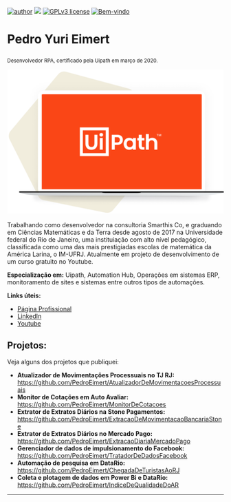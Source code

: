 
[![author](https://img.shields.io/badge/Autor-PedroEimert-green.svg)](https://www.linkedin.com/in/pedroeimert) [![](https://img.shields.io/badge/Uipath-20.10-blue.svg)](https://www.uipath.com) [![GPLv3 license](https://img.shields.io/badge/License-GPLv3-blue.svg)](http://perso.crans.org/besson/LICENSE.html) [![Bem-vindo](https://img.shields.io/badge/Meu-GitHub-brightgreen.svg?style=flat)](https://github.com/PedroEimert)

# Pedro Yuri Eimert
<sub>Desenvolvedor RPA, certificado pela Uipath em março de 2020.</sub>

<p align="center">
<img src="uipathbanner.png">
</p>

Trabalhando como desenvolvedor na consultoria Smarthis Co, e graduando em Ciências Matemáticas e da Terra desde agosto de 2017 na Universidade federal do Rio de Janeiro, uma instituiação com alto nível pedagógico, classificada como uma das mais prestigiadas escolas de matemática da América Larina, o IM-UFRJ. 
Atualmente em projeto de desenvolvimento de um curso gratuito no Youtube.


**Especialização em:** Uipath, Automation Hub, Operações em sistemas ERP, monitoramento de sites e sistemas entre outros tipos de automações.

**Links úteis:**
* [Página Profissional](http://pedroeimert.netlify.com)
* [LinkedIn](https://www.linkedin.com/in/pedroeimert)
* [Youtube](https://www.youtube.com/channel/UCD9ygw0Sfhkbn2_duK-mOeg)


## Projetos:
Veja alguns dos projetos que publiquei:

* **Atualizador de Movimentações Processuais no TJ RJ:** https://github.com/PedroEimert/AtualizadorDeMovimentacoesProcessuais
* **Monitor de Cotações em Auto Avaliar:** https://github.com/PedroEimert/MonitorDeCotacoes
* **Extrator de Extratos Diários na Stone Pagamentos:** https://github.com/PedroEimert/ExtracaoDeMovimentacaoBancariaStone
* **Extrator de Extratos Diários no Mercado Pago:** https://github.com/PedroEimert/ExtracaoDiariaMercadoPago
* **Gerenciador de dados de impulsionamento do Facebook:** https://github.com/PedroEimert/TratadorDeDadosFacebook
* **Automação de pesquisa em DataRio:** https://github.com/PedroEimert/ChegadaDeTuristasAoRJ
* **Coleta e plotagem de dados em Power Bi e DataRio:** https://github.com/PedroEimert/IndiceDeQualidadeDoAR

---



